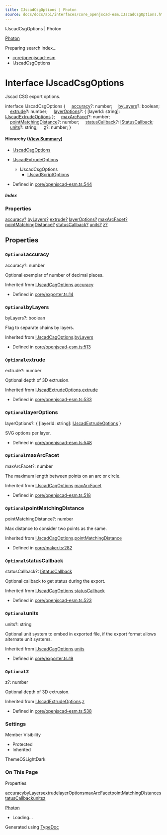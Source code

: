 ```yaml
---
title: IJscadCsgOptions | Photon
source: docs/docs/api/interfaces/core_openjscad-esm.IJscadCsgOptions.html
---
```


IJscadCsgOptions | Photon

[Photon](../index.html)




Preparing search index...

* [core/openjscad-esm](../modules/core_openjscad-esm.html)
* IJscadCsgOptions

# Interface IJscadCsgOptions

Jscad CSG export options.

interface IJscadCsgOptions {
    [accuracy](#accuracy)?: number;
    [byLayers](#bylayers)?: boolean;
    [extrude](#extrude)?: number;
    [layerOptions](#layeroptions)?: { [layerId: string]: [IJscadExtrudeOptions](core_openjscad-esm.IJscadExtrudeOptions.html) };
    [maxArcFacet](#maxarcfacet)?: number;
    [pointMatchingDistance](#pointmatchingdistance)?: number;
    [statusCallback](#statuscallback)?: [IStatusCallback](core_openjscad-esm.IStatusCallback.html);
    [units](#units)?: string;
    [z](#z)?: number;
}

#### Hierarchy ([View Summary](../hierarchy.html#core/openjscad-esm.IJscadCsgOptions))

* [IJscadCagOptions](core_openjscad-esm.IJscadCagOptions.html)
* [IJscadExtrudeOptions](core_openjscad-esm.IJscadExtrudeOptions.html)
  + IJscadCsgOptions
    - [IJscadScriptOptions](core_openjscad-esm.IJscadScriptOptions.html)

* Defined in [core/openjscad-esm.ts:544](https://github.com/mwhite454/photon/blob/main/packages/photon/src/core/openjscad-esm.ts#L544)

##### Index

### Properties

[accuracy?](#accuracy)
[byLayers?](#bylayers)
[extrude?](#extrude)
[layerOptions?](#layeroptions)
[maxArcFacet?](#maxarcfacet)
[pointMatchingDistance?](#pointmatchingdistance)
[statusCallback?](#statuscallback)
[units?](#units)
[z?](#z)

## Properties

### `Optional`accuracy

accuracy?: number

Optional exemplar of number of decimal places.

Inherited from [IJscadCagOptions](core_openjscad-esm.IJscadCagOptions.html).[accuracy](core_openjscad-esm.IJscadCagOptions.html#accuracy)

* Defined in [core/exporter.ts:14](https://github.com/mwhite454/photon/blob/main/packages/photon/src/core/exporter.ts#L14)

### `Optional`byLayers

byLayers?: boolean

Flag to separate chains by layers.

Inherited from [IJscadCagOptions](core_openjscad-esm.IJscadCagOptions.html).[byLayers](core_openjscad-esm.IJscadCagOptions.html#bylayers)

* Defined in [core/openjscad-esm.ts:513](https://github.com/mwhite454/photon/blob/main/packages/photon/src/core/openjscad-esm.ts#L513)

### `Optional`extrude

extrude?: number

Optional depth of 3D extrusion.

Inherited from [IJscadExtrudeOptions](core_openjscad-esm.IJscadExtrudeOptions.html).[extrude](core_openjscad-esm.IJscadExtrudeOptions.html#extrude)

* Defined in [core/openjscad-esm.ts:533](https://github.com/mwhite454/photon/blob/main/packages/photon/src/core/openjscad-esm.ts#L533)

### `Optional`layerOptions

layerOptions?: { [layerId: string]: [IJscadExtrudeOptions](core_openjscad-esm.IJscadExtrudeOptions.html) }

SVG options per layer.

* Defined in [core/openjscad-esm.ts:548](https://github.com/mwhite454/photon/blob/main/packages/photon/src/core/openjscad-esm.ts#L548)

### `Optional`maxArcFacet

maxArcFacet?: number

The maximum length between points on an arc or circle.

Inherited from [IJscadCagOptions](core_openjscad-esm.IJscadCagOptions.html).[maxArcFacet](core_openjscad-esm.IJscadCagOptions.html#maxarcfacet)

* Defined in [core/openjscad-esm.ts:518](https://github.com/mwhite454/photon/blob/main/packages/photon/src/core/openjscad-esm.ts#L518)

### `Optional`pointMatchingDistance

pointMatchingDistance?: number

Max distance to consider two points as the same.

Inherited from [IJscadCagOptions](core_openjscad-esm.IJscadCagOptions.html).[pointMatchingDistance](core_openjscad-esm.IJscadCagOptions.html#pointmatchingdistance)

* Defined in [core/maker.ts:282](https://github.com/mwhite454/photon/blob/main/packages/photon/src/core/maker.ts#L282)

### `Optional`statusCallback

statusCallback?: [IStatusCallback](core_openjscad-esm.IStatusCallback.html)

Optional callback to get status during the export.

Inherited from [IJscadCagOptions](core_openjscad-esm.IJscadCagOptions.html).[statusCallback](core_openjscad-esm.IJscadCagOptions.html#statuscallback)

* Defined in [core/openjscad-esm.ts:523](https://github.com/mwhite454/photon/blob/main/packages/photon/src/core/openjscad-esm.ts#L523)

### `Optional`units

units?: string

Optional unit system to embed in exported file, if the export format allows alternate unit systems.

Inherited from [IJscadCagOptions](core_openjscad-esm.IJscadCagOptions.html).[units](core_openjscad-esm.IJscadCagOptions.html#units)

* Defined in [core/exporter.ts:19](https://github.com/mwhite454/photon/blob/main/packages/photon/src/core/exporter.ts#L19)

### `Optional`z

z?: number

Optional depth of 3D extrusion.

Inherited from [IJscadExtrudeOptions](core_openjscad-esm.IJscadExtrudeOptions.html).[z](core_openjscad-esm.IJscadExtrudeOptions.html#z)

* Defined in [core/openjscad-esm.ts:538](https://github.com/mwhite454/photon/blob/main/packages/photon/src/core/openjscad-esm.ts#L538)

### Settings

Member Visibility

* Protected
* Inherited

ThemeOSLightDark

### On This Page

Properties

[accuracy](#accuracy)[byLayers](#bylayers)[extrude](#extrude)[layerOptions](#layeroptions)[maxArcFacet](#maxarcfacet)[pointMatchingDistance](#pointmatchingdistance)[statusCallback](#statuscallback)[units](#units)[z](#z)

[Photon](../index.html)

* Loading...

Generated using [TypeDoc](https://typedoc.org/)
